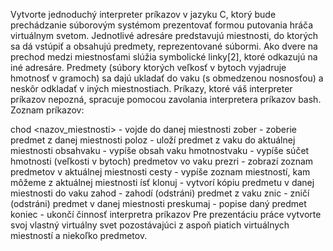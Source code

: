 Vytvorte jednoduchý interpreter príkazov v jazyku C, ktorý bude prechádzanie súborovým systémom prezentovať formou putovania hráča virtuálnym svetom. Jednotlivé adresáre predstavujú miestnosti, do ktorých sa dá vstúpiť a obsahujú predmety, reprezentované súbormi. Ako dvere na prechod medzi miestnosťami slúžia symbolické linky[2], ktoré odkazujú na iné adresáre. Predmety (súbory ktorých veľkosť v bytoch vyjadruje hmotnosť v gramoch) sa dajú ukladať do vaku (s obmedzenou nosnosťou) a neskôr odkladať v iných miestnostiach. Príkazy, ktoré váš interpreter príkazov nepozná, spracuje pomocou zavolania interpretera príkazov bash. Zoznam príkazov:

chod <nazov_miestnosti> - vojde do danej miestnosti
zober <predmet> - zoberie predmet z danej miestnosti
poloz <predmet> - uloží predmet z vaku do aktuálnej miestnosti
obsahvaku - vypíše obsah vaku
hmotnostvaku - vypíše súčet hmotnosti (veľkosti v bytoch) predmetov vo vaku
prezri - zobrazí zoznam predmetov v aktuálnej miestnosti
cesty - vypíše zoznam miestností, kam môžeme z aktuálnej miestnosti ísť
klonuj <predmet> - vytvorí kópiu predmetu v danej miestnosti do vaku
zahod <predmet> - zahodí (odstráni) predmet z vaku
znic <predmet>- zničí (odstráni) predmet v danej miestnosti
preskumaj <predmet> - popise daný predmet
koniec - ukončí činnosť interpretra príkazov
Pre prezentáciu práce vytvorte svoj vlastný virtuálny svet pozostávajúci z aspoň piatich virtuálnych miestností a niekoľko predmetov.
